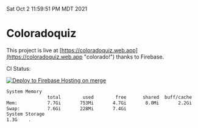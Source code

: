 Sat Oct  2 11:59:51 PM MDT 2021

# Coloradoquiz


This project is live at [https://coloradoquiz.web.app](https://coloradoquiz.web.app "colorado!") thanks to Firebase.

CI Status: 

[![Deploy to Firebase Hosting on merge](https://github.com/teamkushal/coloradoquiz/actions/workflows/firebase-hosting-merge.yml/badge.svg)](https://github.com/teamkushal/coloradoquiz/actions/workflows/firebase-hosting-merge.yml)

```bash
System Memory
               total        used        free      shared  buff/cache   available
Mem:           7.7Gi       753Mi       4.7Gi       8.0Mi       2.2Gi       6.6Gi
Swap:          7.6Gi       228Mi       7.4Gi
System Storage
1.3G	.
```
```bash

